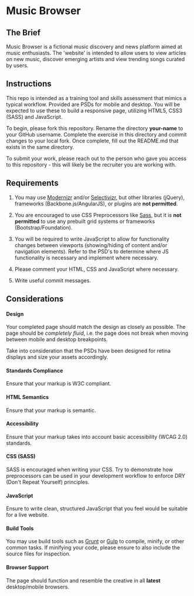 Music Browser
=============

The Brief
-------

Music Browser is a fictional music discovery and news platform aimed at music enthusiasts. The 'website' is intended to allow users to view articles on new music, discover emerging artists and view trending songs curated by users.


Instructions
-------

This repo is intended as a training tool and skills assessment that mimics a typical workflow. Provided are PSDs for mobile and desktop. You will be expected to use these to build a responsive page, utilizing HTML5, CSS3 (SASS) and JavaScript.

To begin, please fork this repository.  Rename the directory **your-name** to your GitHub username.  Complete the exercise in this directory and commit changes to your local fork. Once complete, fill out the README.md that exists in the same directory.

To submit your work, please reach out to the person who gave you access to this repository - this will likely be the recruiter you are working with.

Requirements
-------

1. You may use [Modernizr](http://modernizr.com) and/or [Selectivizr](http://selectivizr.com), but other libraries (jQuery), frameworks (Backbone.js/AngularJS), or plugins are **not permitted**.

2. You are encouraged to use CSS Preprocessors like [Sass](http://sass-lang.com/), but it is **not permitted** to use any prebuilt grid systems or frameworks (Bootstrap/Foundation).

3. You will be required to write JavaScript to allow for functionality changes between viewports (showing/hiding of content and/or navigation elements). Refer to the PSD's to determine where JS functionality is necessary and implement where necessary.

4. Please comment your HTML, CSS and JavaScript where necessary.

5. Write useful commit messages.

Considerations
-------

#### Design

Your completed page should match the design as closely as possible. The page should be *completely fluid*, i.e. the page does not break when moving between mobile and desktop breakpoints.

Take into consideration that the PSDs have been designed for retina displays and size your assets accordingly.

#### Standards Compliance

Ensure that your markup is W3C compliant.

#### HTML Semantics

Ensure that your markup is semantic.

#### Accessibility

Ensure that your markup takes into account basic accessibility (WCAG 2.0) standards.

#### CSS (SASS)

SASS is encouraged when writing your CSS. Try to demonstrate how preprocessors can be used in your development workflow to enforce DRY (Don't Repeat Yourself) principles.

#### JavaScript

Ensure to write clean, structured JavaScript that you feel would be suitable for a live website.

#### Build Tools

You may use build tools such as [Grunt](http://gruntjs.com/) or [Gulp](http://gulpjs.com/) to compile, minify, or other common tasks.  If minifying your code, please ensure to also include the source files for inspection.

#### Browser Support

The page should function and resemble the creative in all **latest** desktop/mobile browsers.
